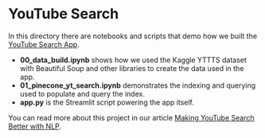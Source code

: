 # YouTube Search

In this directory there are notebooks and scripts that demo how we built the [YouTube Search App](https://share.streamlit.io/pinecone-io/playground/yt-search/src/server.py).

* **00_data_build.ipynb** shows how we used the Kaggle YTTTS dataset with Beautiful Soup and other libraries to create the data used in the app.
* **01_pinecone_yt_search.ipynb** demonstrates the indexing and querying used to populate and query the index.
* **app.py** is the Streamlit script powering the app itself.

You can read more about this project in our article [Making YouTube Search Better with NLP](https://pinecone.io/learn/youtube-search).
